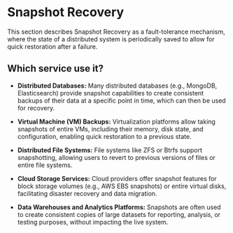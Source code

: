 # Snapshot Recovery

This section describes Snapshot Recovery as a fault-tolerance mechanism, where the state of a distributed system is periodically saved to allow for quick restoration after a failure.

## Which service use it?



-   **Distributed Databases:** Many distributed databases (e.g., MongoDB, Elasticsearch) provide snapshot capabilities to create consistent backups of their data at a specific point in time, which can then be used for recovery.

-   **Virtual Machine (VM) Backups:** Virtualization platforms allow taking snapshots of entire VMs, including their memory, disk state, and configuration, enabling quick restoration to a previous state.

-   **Distributed File Systems:** File systems like ZFS or Btrfs support snapshotting, allowing users to revert to previous versions of files or entire file systems.

-   **Cloud Storage Services:** Cloud providers offer snapshot features for block storage volumes (e.g., AWS EBS snapshots) or entire virtual disks, facilitating disaster recovery and data migration.

-   **Data Warehouses and Analytics Platforms:** Snapshots are often used to create consistent copies of large datasets for reporting, analysis, or testing purposes, without impacting the live system.
